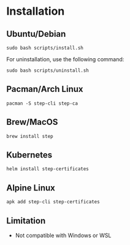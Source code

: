 # Installation

## Ubuntu/Debian

```
sudo bash scripts/install.sh
```

For uninstallation, use the following command:
```
sudo bash scripts/uninstall.sh
```

## Pacman/Arch Linux

```
pacman -S step-cli step-ca
```

## Brew/MacOS

```
brew install step
```

## Kubernetes

```
helm install step-certificates
```

## Alpine Linux

```
apk add step-cli step-certificates
```


## Limitation

- Not compatible with Windows or WSL